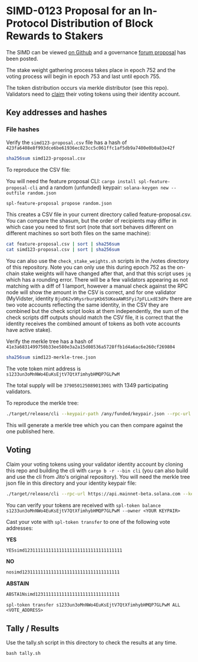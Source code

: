 # SIMD-0123 Proposal for an In-Protocol Distribution of Block Rewards to Stakers

The SIMD can be viewed [on Github](https://github.com/solana-foundation/solana-improvement-documents/blob/0131156ec2a189d2a570bb23631bf00c899d9dcf/proposals/0123-block-fee-distribution.md) and a governance [forum proposal](https://forum.solana.com/t/proposal-for-an-in-protocol-distribution-of-block-rewards-to-stakers/3295) has been posted.

The stake weight gathering process takes place in epoch 752 and the voting process will begin in epoch 753 and last until epoch 755.

The token distribution occurs via merkle distributor (see this repo). Validators need to [claim](https://github.com/laine-sa/solgov-distributor) their voting tokens using their identity account.

## Key addresses and hashes

### File hashes

Verify the `simd123-proposal.csv` file has a hash of `423fa6408e8f993dce6be61936ec823cc5c061ffc1af5db9a7400e0b0a83e42f`

```bash
sha256sum simd123-proposal.csv
```

To reproduce the CSV file:

You will need the feature proposal CLI: `cargo install spl-feature-proposal-cli`
and a random (unfunded) keypair: `solana-keygen new --outfile random.json`

```bash
spl-feature-proposal propose random.json
```

This creates a CSV file in your current directory called feature-proposal.csv. You can compare the shasum, but the order of recipients may differ in which case you need to first sort (note that sort behaves different on different machines so sort both files on the same machine):

```bash
cat feature-proposal.csv | sort | sha256sum
cat simd123-proposal.csv | sort | sha256sum
```

You can also use the `check_stake_weights.sh` scripts in the /votes directory of this repository. Note you can only use this during epoch 752 as the on-chain stake weights will have changed after that, and that this script uses `jq` which has a rounding error. There will be a few validators appearing as not matching with a diff of 1 lamport, however a manual check against the RPC node will show the amount in the CSV is correct, and for one validator (MyVidster, identity `BjuD62v9RysrburpKb65UKeaAWRSFyi7pFLLxdE3dPv` there are two vote accounts reflecting the same identity, in the CSV they are combined but the check script looks at them independently, the sum of the check scripts diff outputs should match the CSV file, it is correct that the identity receives the combined amount of tokens as both vote accounts have active stake).

Verify the merkle tree has a hash of `41e3a6831499750b33ee580e3a2a15d08536a5728ffb1d4a6ac6e260cf269804`

```bash
sha256sum simd123-merkle-tree.json
```

The vote token mint address is `s1233un3oMnNWo4EuKsEjtV7QtXfimhybHMQP7GLPwM`

The total supply will be `379050125089013001` with 1349 participating validators.

To reproduce the merkle tree:

```bash
./target/release/cli --keypair-path /any/funded/keypair.json --rpc-url https://api.mainnet-beta.solana.com --mint s1233un3oMnNWo4EuKsEjtV7QtXfimhybHMQP7GLPwM create-merkle-tree --csv-path ./votes/simd0123/simd123-proposal.csv --merkle-tree-path simd-0123-merkle-tree-to-verify.json
```

This will generate a merkle tree which you can then compare against the one published here.

## Voting

Claim your voting tokens using your validator identity account by cloning this repo and building the cli with `cargo b -r --bin cli` (you can also build and use the cli from Jito's original repository). You will need the merkle tree json file in this directory and your identity keypair file:

```bash
./target/release/cli --rpc-url https://api.mainnet-beta.solana.com --keypair-path <YOUR KEYPAIR> --airdrop-version 0 --mint s1233un3oMnNWo4EuKsEjtV7QtXfimhybHMQP7GLPwM --program-id mERKcfxMC5SqJn4Ld4BUris3WKZZ1ojjWJ3A3J5CKxv claim --merkle-tree-path ./votes/simd0123/simd123-merkle-tree.json
```

You can verify your tokens are received with `spl-token balance s1233un3oMnNWo4EuKsEjtV7QtXfimhybHMQP7GLPwM --owner <YOUR KEYPAIR>`

Cast your vote with `spl-token transfer` to one of the following vote addresses:

**YES**
```bash
YESsimd1231111111111111111111111111111111111
```

**NO**
```bash
nosimd1231111111111111111111111111111111111
```

**ABSTAIN**
```bash
ABSTA1Nsimd12311111111111111111111111111111
```

`spl-token transfer s1233un3oMnNWo4EuKsEjtV7QtXfimhybHMQP7GLPwM ALL <VOTE_ADDRESS>`

## Tally / Results
Use the tally.sh script in this directory to check the results at any time.

`bash tally.sh`
